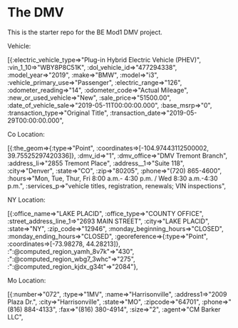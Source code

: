 # The DMV

This is the starter repo for the BE Mod1 DMV project.

Vehicle:

[{:electric_vehicle_type=>"Plug-in Hybrid Electric Vehicle (PHEV)",
  :vin_1_10=>"WBY8P8C51K",
  :dol_vehicle_id=>"477294338",
  :model_year=>"2019",
  :make=>"BMW",
  :model=>"i3",
  :vehicle_primary_use=>"Passenger",
  :electric_range=>"126",
  :odometer_reading=>"14",
  :odometer_code=>"Actual Mileage",
  :new_or_used_vehicle=>"New",
  :sale_price=>"51500.00",
  :date_of_vehicle_sale=>"2019-05-11T00:00:00.000",
  :base_msrp=>"0",
  :transaction_type=>"Original Title",
  :transaction_date=>"2019-05-29T00:00:00.000",

Co Location:

 [{:the_geom=>{:type=>"Point", :coordinates=>[-104.97443112500002, 39.75525297420336]},
  :dmv_id=>"1",
  :dmv_office=>"DMV Tremont Branch",
  :address_li=>"2855 Tremont Place",
  :address__1=>"Suite 118",
  :city=>"Denver",
  :state=>"CO",
  :zip=>"80205",
  :phone=>"(720) 865-4600",
  :hours=>"Mon, Tue, Thur, Fri  8:00 a.m.- 4:30 p.m. / Wed 8:30 a.m.-4:30 p.m.",
  :services_p=>"vehicle titles, registration, renewals;  VIN inspections",

NY Location:

 [{:office_name=>"LAKE PLACID",
  :office_type=>"COUNTY OFFICE",
  :street_address_line_1=>"2693 MAIN STREET",
  :city=>"LAKE PLACID",
  :state=>"NY",
  :zip_code=>"12946",
  :monday_beginning_hours=>"CLOSED",
  :monday_ending_hours=>"CLOSED",
  :georeference=>{:type=>"Point", :coordinates=>[-73.98278, 44.28213]},
  :":@computed_region_yamh_8v7k"=>"430",
  :":@computed_region_wbg7_3whc"=>"275",
  :":@computed_region_kjdx_g34t"=>"2084"},

Mo Location:

[{:number=>"072",
  :type=>"1MV",
  :name=>"Harrisonville",
  :address1=>"2009 Plaza Dr.",
  :city=>"Harrisonville",
  :state=>"MO",
  :zipcode=>"64701",
  :phone=>"(816) 884-4133",
  :fax=>"(816) 380-4914",
  :size=>"2",
  :agent=>"CM Barker LLC",
  

